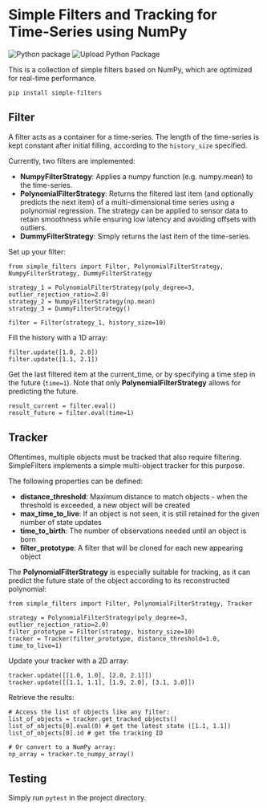 # Simple Filters and Tracking for Time-Series using NumPy

![Python package](https://github.com/tobias-gp/SimpleFilters/workflows/Python%20package/badge.svg) ![Upload Python Package](https://github.com/tobias-gp/SimpleFilters/workflows/Upload%20Python%20Package/badge.svg)

This is a collection of simple filters based on NumPy, which are optimized for real-time performance. 

```
pip install simple-filters
```

## Filter

A filter acts as a container for a time-series. The length of the time-series is kept constant after initial filling, according to the ```history_size``` specified. 

Currently, two filters are implemented: 
* **NumpyFilterStrategy**: Applies a numpy function (e.g. numpy.mean) to the time-series. 
* **PolynomialFilterStrategy**: Returns the filtered last item (and optionally predicts the next item) of a multi-dimensional time series using a polynomial regression. The strategy can be applied to sensor data to retain smoothness while ensuring low latency and avoiding offsets with outliers. 
* **DummyFilterStrategy**: Simply returns the last item of the time-series. 

Set up your filter: 
```
from simple_filters import Filter, PolynomialFilterStrategy, NumpyFilterStrategy, DummyFilterStrategy

strategy_1 = PolynomialFilterStrategy(poly_degree=3, outlier_rejection_ratio=2.0)
strategy_2 = NumpyFilterStrategy(np.mean)
strategy_3 = DummyFilterStrategy()

filter = Filter(strategy_1, history_size=10)
```

Fill the history with a 1D array: 
```
filter.update([1.0, 2.0])
filter.update([1.1, 2.1])
```

Get the last filtered item at the current_time, or by specifying a time step in the future (```time=1```). Note that only **PolynomialFilterStrategy** allows for predicting the future. 
```
result_current = filter.eval()
result_future = filter.eval(time=1)
```

## Tracker

Oftentimes, multiple objects must be tracked that also require filtering. SimpleFilters implements a simple multi-object tracker for this purpose. 

The following properties can be defined: 
* **distance_threshold**: Maximum distance to match objects - when the threshold is exceeded, a new object will be created 
* **max_time_to_live**: If an object is not seen, it is still retained for the given number of state updates
* **time_to_birth**: The number of observations needed until an object is born 
* **filter_prototype**: A filter that will be cloned for each new appearing object

The **PolynomialFilterStrategy** is especially suitable for tracking, as it can predict the future state of the object according to its reconstructed polynomial: 
```
from simple_filters import Filter, PolynomialFilterStrategy, Tracker

strategy = PolynomialFilterStrategy(poly_degree=3, outlier_rejection_ratio=2.0)
filter_prototype = Filter(strategy, history_size=10)
tracker = Tracker(filter_prototype, distance_threshold=1.0, time_to_live=1)
```

Update your tracker with a 2D array: 
```
tracker.update([[1.0, 1.0], [2.0, 2.1]])
tracker.update([[1.1, 1.1], [1.9, 2.0], [3.1, 3.0]])
```

Retrieve the results: 
```
# Access the list of objects like any filter: 
list_of_objects = tracker.get_tracked_objects() 
list_of_objects[0].eval(0) # get the latest state ([1.1, 1.1])
list_of_objects[0].id # get the tracking ID

# Or convert to a NumPy array: 
np_array = tracker.to_numpy_array()
```

## Testing

Simply run ```pytest``` in the project directory. 
